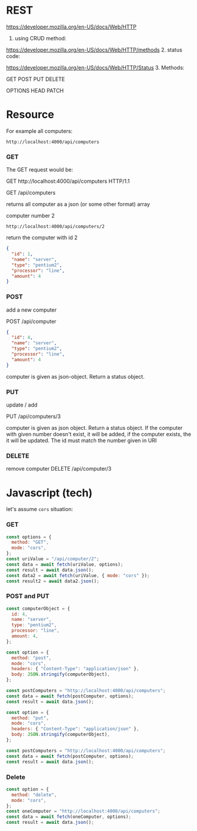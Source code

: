 # REST

https://developer.mozilla.org/en-US/docs/Web/HTTP

1. using CRUD method:

https://developer.mozilla.org/en-US/docs/Web/HTTP/methods 2. status code:

https://developer.mozilla.org/en-US/docs/Web/HTTP/Status 3. Methods:

GET
POST
PUT
DELETE

OPTIONS
HEAD
PATCH

# Resource

For example all computers:

```
http://localhost:4000/api/computers
```

### GET

The GET request would be:

GET http://localhost:4000/api/computers HTTP/1.1

GET /api/computers

returns all computer as a json (or some other format) array

computer number 2

```
http://localhost:4000/api/computers/2
```

return the computer with id 2

```json
{
  "id": 1,
  "name": "server",
  "type": "pentium2",
  "processor": "line",
  "amount": 4
}
```

### POST

add a new computer

POST /api/computer

```json
{
  "id": 4,
  "name": "server",
  "type": "pentium2",
  "processor": "line",
  "amount": 4
}
```

computer is given as json-object. Return a status object.

### PUT

update / add

PUT /api/computers/3

computer is given as json object. Return a status object.
If the computer with given number doesn't exist, it will be added,
if the computer exists, the it will be updated.
The id must match the number given in URI

### DELETE

remove computer
DELETE /api/computer/3

# Javascript (tech)

let's assume `cors` situation:

### GET

```js
const options = {
  method: "GET",
  mode: "cors",
};
const uriValue = "/api/computer/2";
const data = await fetch(uriValue, options);
const result = await data.json();
const data2 = await fetch(uriValue, { mode: "cors" });
const result2 = await data2.json();
```

### POST and PUT

```js
const computerObject = {
  id: 4,
  name: "server",
  type: "pentium2",
  processor: "line",
  amount: 4,
};
```

```js
const option = {
  method: "post",
  mode: "cors",
  headers: { "Content-Type": "application/json" },
  body: JSON.stringify(computerObject),
};

const postComputers = "http://localhost:4000/api/computers";
const data = await fetch(postComputer, options);
const result = await data.json();

const option = {
  method: "put",
  mode: "cors",
  headers: { "Content-Type": "application/json" },
  body: JSON.stringify(computerObject),
};

const postComputers = "http://localhost:4000/api/computers";
const data = await fetch(postComputer, options);
const result = await data.json();
```
### Delete

```js
const option = {
  method: "delete",
  mode: "cors",
};
const oneComputer = "http://localhost:4000/api/computers";
const data = await fetch(oneComputer, options);
const result = await data.json();
```